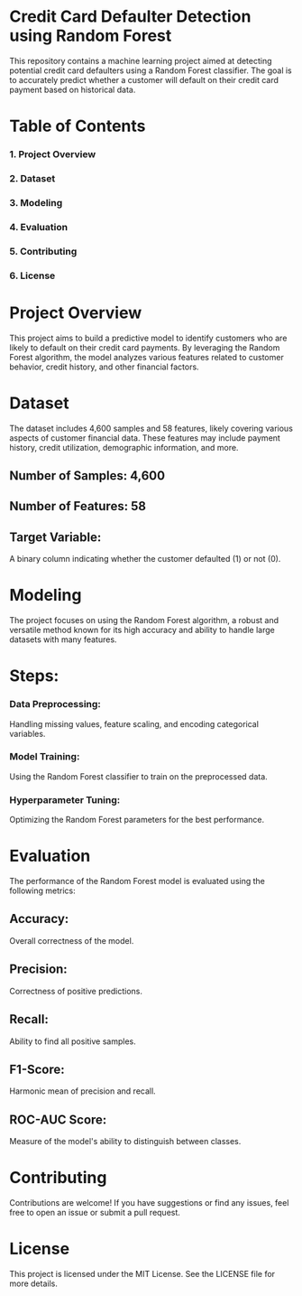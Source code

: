 # Credit Card Defaulter Detection using Random Forest
This repository contains a machine learning project aimed at detecting potential credit card defaulters using a Random Forest classifier. The goal is to accurately predict whether a customer will default on their credit card payment based on historical data.

# Table of Contents
### 1. Project Overview
### 2. Dataset
### 3. Modeling
### 4. Evaluation
### 5. Contributing
### 6. License
# Project Overview
This project aims to build a predictive model to identify customers who are likely to default on their credit card payments. By leveraging the Random Forest algorithm, the model analyzes various features related to customer behavior, credit history, and other financial factors.

#  Dataset
The dataset includes 4,600 samples and 58 features, likely covering various aspects of customer financial data. These features may include payment history, credit utilization, demographic information, and more.

## Number of Samples: 4,600
## Number of Features: 58
## Target Variable:
 A binary column indicating whether the customer defaulted (1) or not (0).

# Modeling
The project focuses on using the Random Forest algorithm, a robust and versatile method known for its high accuracy and ability to handle large datasets with many features.

# Steps:
### Data Preprocessing: 
Handling missing values, feature scaling, and encoding categorical variables.
### Model Training: 
Using the Random Forest classifier to train on the preprocessed data.
### Hyperparameter Tuning: 
Optimizing the Random Forest parameters for the best performance.
# Evaluation
The performance of the Random Forest model is evaluated using the following metrics:

## Accuracy: 
Overall correctness of the model.
## Precision: 
Correctness of positive predictions.
## Recall: 
Ability to find all positive samples.
## F1-Score:
Harmonic mean of precision and recall.
## ROC-AUC Score: 
Measure of the model's ability to distinguish between classes.
# Contributing
Contributions are welcome! If you have suggestions or find any issues, feel free to open an issue or submit a pull request.

# License
This project is licensed under the MIT License. See the LICENSE file for more details.
